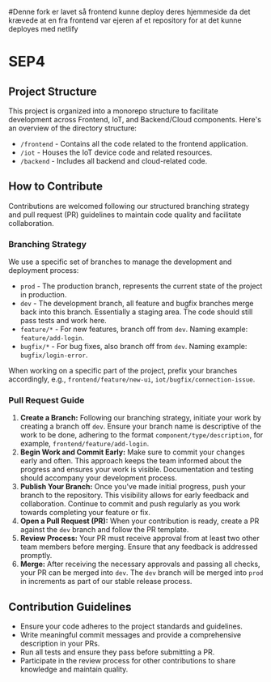 #Denne fork er lavet så frontend kunne deploy deres hjemmeside da det krævede at en fra frontend var ejeren af et repository for at det kunne deployes med netlify

# SEP4

## Project Structure
This project is organized into a monorepo structure to facilitate development across Frontend, IoT, and Backend/Cloud components. Here's an overview of the directory structure:

- `/frontend` - Contains all the code related to the frontend application.
- `/iot` - Houses the IoT device code and related resources.
- `/backend` - Includes all backend and cloud-related code.

## How to Contribute
Contributions are welcomed following our structured branching strategy and pull request (PR) guidelines to maintain code quality and facilitate collaboration.

### Branching Strategy
We use a specific set of branches to manage the development and deployment process:
- `prod` - The production branch, represents the current state of the project in production.
- `dev` - The development branch, all feature and bugfix branches merge back into this branch. Essentially a staging area. The code should still pass tests and work here.
- `feature/*` - For new features, branch off from `dev`. Naming example: `feature/add-login`.
- `bugfix/*` - For bug fixes, also branch off from `dev`. Naming example: `bugfix/login-error`.

When working on a specific part of the project, prefix your branches accordingly, e.g., `frontend/feature/new-ui`, `iot/bugfix/connection-issue`.

### Pull Request Guide
1. **Create a Branch:** Following our branching strategy, initiate your work by creating a branch off `dev`. Ensure your branch name is descriptive of the work to be done, adhering to the format `component/type/description`, for example, `frontend/feature/add-login`.
2. **Begin Work and Commit Early:** Make sure to commit your changes early and often. This approach keeps the team informed about the progress and ensures your work is visible. Documentation and testing should accompany your development process.
3. **Publish Your Branch:** Once you've made initial progress, push your branch to the repository. This visibility allows for early feedback and collaboration. Continue to commit and push regularly as you work towards completing your feature or fix.
4. **Open a Pull Request (PR):** When your contribution is ready, create a PR against the `dev` branch and follow the PR template.
5. **Review Process:** Your PR must receive approval from at least two other team members before merging. Ensure that any feedback is addressed promptly.
6. **Merge:** After receiving the necessary approvals and passing all checks, your PR can be merged into `dev`. The `dev` branch will be merged into `prod` in increments as part of our stable release process.

## Contribution Guidelines
- Ensure your code adheres to the project standards and guidelines.
- Write meaningful commit messages and provide a comprehensive description in your PRs.
- Run all tests and ensure they pass before submitting a PR.
- Participate in the review process for other contributions to share knowledge and maintain quality.
